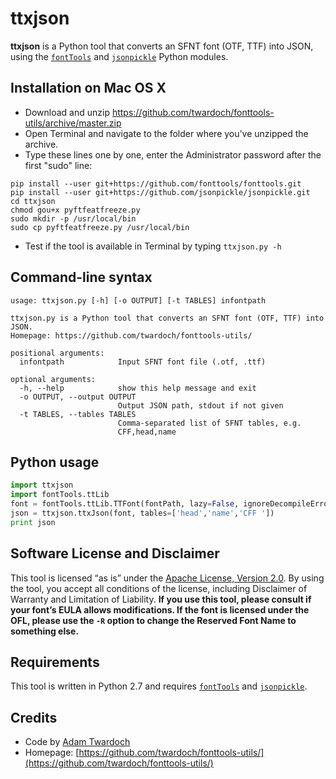 ttxjson
=======

**ttxjson** is a Python tool that converts an SFNT font (OTF, TTF)
into JSON, using the [`fontTools`](https://github.com/fonttools/fonttools/) and [`jsonpickle`](https://github.com/jsonpickle/jsonpickle) Python modules.

Installation on Mac OS X
------------------------
* Download and unzip https://github.com/twardoch/fonttools-utils/archive/master.zip
* Open Terminal and navigate to the folder where you’ve unzipped the archive.
* Type these lines one by one, enter the Administrator password after the first "sudo" line: 
```
pip install --user git+https://github.com/fonttools/fonttools.git
pip install --user git+https://github.com/jsonpickle/jsonpickle.git
cd ttxjson
chmod gou+x pyftfeatfreeze.py
sudo mkdir -p /usr/local/bin
sudo cp pyftfeatfreeze.py /usr/local/bin
```
* Test if the tool is available in Terminal by typing `ttxjson.py -h`

Command-line syntax
-------------------
```
usage: ttxjson.py [-h] [-o OUTPUT] [-t TABLES] infontpath

ttxjson.py is a Python tool that converts an SFNT font (OTF, TTF) into JSON.
Homepage: https://github.com/twardoch/fonttools-utils/

positional arguments:
  infontpath            Input SFNT font file (.otf, .ttf)

optional arguments:
  -h, --help            show this help message and exit
  -o OUTPUT, --output OUTPUT
                        Output JSON path, stdout if not given
  -t TABLES, --tables TABLES
                        Comma-separated list of SFNT tables, e.g.
                        CFF,head,name
```

Python usage
------------

```python
import ttxjson
import fontTools.ttLib
font = fontTools.ttLib.TTFont(fontPath, lazy=False, ignoreDecompileErrors=True)
json = ttxjson.ttxJson(font, tables=['head','name','CFF '])
print json
```

Software License and Disclaimer
-------------------------------
This tool is licensed “as is” under the [Apache License, Version 2.0](http://www.apache.org/licenses/LICENSE-2.0). By using the tool, you accept all conditions of the license, including Disclaimer of Warranty and Limitation of Liability. **If you use this tool, please consult if your font’s EULA allows modifications. If the font is licensed under the OFL, please use the `-R` option to change the Reserved Font Name to something else.** 

Requirements
------------
This tool is written in Python 2.7 and requires [`fontTools`](https://github.com/fonttools/fonttools/) and [`jsonpickle`](https://github.com/jsonpickle/jsonpickle). 

Credits
-------
* Code by [Adam Twardoch](./AUTHORS) 
* Homepage: [https://github.com/twardoch/fonttools-utils/](https://github.com/twardoch/fonttools-utils/)